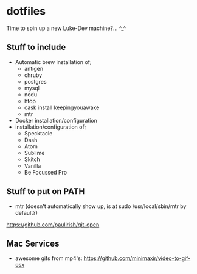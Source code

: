 # dotfiles
Time to spin up a new Luke-Dev machine?... ^_^

## Stuff to include

- Automatic brew installation of;
  - antigen
  - chruby
  - postgres
  - mysql
  - ncdu
  - htop
  - cask install keepingyouawake
  - mtr
- Docker installation/configuration
- installation/configuration of;
  - Specktacle
  - Dash
  - Atom
  - Sublime
  - Skitch
  - Vanilla
  - Be Focussed Pro

## Stuff to put on PATH
- mtr (doesn't automatically show up, is at sudo /usr/local/sbin/mtr by default?)

https://github.com/paulirish/git-open

## Mac Services
- awesome gifs from mp4's: https://github.com/minimaxir/video-to-gif-osx
